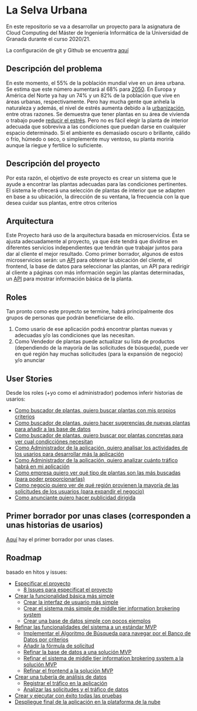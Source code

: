 # La Selva Urbana
En este repositorio se va a desarrollar un proyecto para la asignatura de Cloud Computing del Máster de Ingeniería Informática de la Universidad de Granada durante el curso 2020/21.

La configuración de git y Github se encuentra [aquí](setup_documentation/prep_repo.md)

## Descripción del problema
En este momento, el 55% de la población mundial vive en un área urbana. Se estima que este número aumentará al 68% para [2050](https://www.un.org/development/desa/en/news/population/2018-revision-of-world-urbanization-prospects.html). En Europa y América del Norte ya hay un 74% y un 82% de la población que vive en áreas urbanas, respectivamente.
Pero hay mucha gente que anhela la naturaleza y además, el nivel de estrés aumenta debido a la [urbanización](https://www.researchgate.net/publication/299078166_Impacts_of_urbanization_process_on_mental_health), entre otras razones. Se demuestra que tener plantas en su área de vivienda o trabajo puede [reducir el estrés](https://psychcentral.com/news/2020/01/06/plants-shown-to-reduce-stress-at-work/153075.html).
Pero no es fácil elegir la planta de interior adecuada que sobreviva a las condiciones que puedan darse en  cualquier espacio determinado. Si el ambiente es demasiado oscuro o brillante, cálido o frío, húmedo o seco, o simplemente muy ventoso, su planta moriría aunque la riegue y fertilice lo suficiente.

## Descripción del proyecto
Por esta razón, el objetivo de este proyecto es crear un sistema que le ayude a encontrar las plantas adecuadas para las condiciones pertinentes. El sistema le ofrecerá una selección de plantas de interior que se adapten en base a su ubicación, la dirección de su ventana, la frecuencia con la que desea cuidar sus plantas, entre otros criterios


## Arquitectura
Este Proyecto hará uso de la arquitectura basada en microservicios. Ésta se ajusta adecuadamente al proyecto, ya que éste tendrá que dividirse en diferentes servicios independientes que tendrán que trabajar juntos para dar al cliente el mejor resultado. 
Como primer borrador, algunos de estos microservicios serán: un [API](https://ip-api.com/) para obtener la ubicación del cliente, el frontend, la base de datos para seleccionar las plantas, un API para redirigir al cliente a páginas con más información según las plantas determinadas, un [API](https://pypi.org/project/Wikipedia-API/) para mostrar información básica de la planta. 

## Roles
Tan pronto como este proyecto se termine, habrá principalmente dos grupos de personas que podrán beneficiarse de ello. 
1. Como usario de ese aplicación podrá encontrar plantas nuevas y adecuadas y/o las condiciones que las necesitan.
2. Como Vendedor de plantas puede actualizar su lista de productos (dependiendo de la mayoría de las solicitudes de búsqueda), puede ver en qué región hay muchas solicitudes (para la expansión de negocio) y/o anunciar

## User Stories
Desde los roles (+yo como el administrador) podemos inferir historias de usarios:
- [Como buscador de plantas, quiero buscar plantas con mis propios criterios](https://github.com/ouank/selva_urbana/issues/14)
- [Como buscador de plantas, quiero hacer sugerencias de nuevas plantas para añadir a las base de datos](https://github.com/ouank/selva_urbana/issues/15)
- [Como buscador de plantas, quiero buscar por plantas concretas para ver cual condicciónes necesitan](https://github.com/ouank/selva_urbana/issues/14)
- [Como Administrador de la aplicación, quiero analisar los actividades de los usarios para desarrollar más la aplicación](https://github.com/ouank/selva_urbana/issues/16)
- [Como Administrador de la aplicación, quiero analizar cuánto tráfico habrá en mi aplicación](https://github.com/ouank/selva_urbana/issues/16)
- [Como empresa quiero ver qué tipo de plantas son las más buscadas (para poder proporcionarlas)](https://github.com/ouank/selva_urbana/issues/17)	
- [Como negocio quiero ver de qué región provienen la mayoría de las solicitudes de los usuarios (para expandir el negocio)](https://github.com/ouank/selva_urbana/issues/17)
- [Como anunciante quiero hacer publicidad dirigida](https://github.com/ouank/selva_urbana/issues/17)

## Primer borrador por unas clases (corresponden a unas historias de usarios)
[Aquí](utils/HU_classes.py) hay el primer borrador por unas clases.

## Roadmap
basado en hitos y issues:
- [Especificar el proyecto](https://github.com/ouank/selva_urbana/milestone/2)
	- [8 Issues para especificat el proyecto](https://github.com/ouank/selva_urbana/milestone/2?closed=1)
- [Crear la funcionalidad básica más simple](https://github.com/ouank/selva_urbana/milestone/3)
	- [Crear la interfaz de usuario más simple](https://github.com/ouank/selva_urbana/issues/18)
	- [Crear el sistema más simple de middle tier information brokering system](https://github.com/ouank/selva_urbana/issues/19)
	- [Crear una base de datos simple con pocos ejemplos](https://github.com/ouank/selva_urbana/issues/20)
- [Refinar las funcionalidades del sistema a un estándar MVP](https://github.com/ouank/selva_urbana/milestone/4)
	- [Implementar el Algoritmo de Búsqueda para navegar por el Banco de Datos por criterios](https://github.com/ouank/selva_urbana/issues/14)
	- [Añadir la fórmula de solicitud](https://github.com/ouank/selva_urbana/issues/15)
	- [Refinar la base de datos a una solución MVP](https://github.com/ouank/selva_urbana/issues/21)
	- [Refinar el sistema de middle tier information brokering system a la solución MVP](https://github.com/ouank/selva_urbana/issues/22)
	- [Refinar el frontend a la solución MVP](https://github.com/ouank/selva_urbana/issues/23)
- [Crear una tubería de análisis de datos](https://github.com/ouank/selva_urbana/milestone/5)
	- [Registrar el tráfico en la aplicación](https://github.com/ouank/selva_urbana/issues/16)
	- [ Analizar las solicitudes y el tráfico de datos](https://github.com/ouank/selva_urbana/issues/17)
- [Crear y ejecutar con éxito todas las pruebas](https://github.com/ouank/selva_urbana/milestone/6)
- [Despliegue final de la aplicación en la plataforma de la nube](https://github.com/ouank/selva_urbana/milestone/7)

